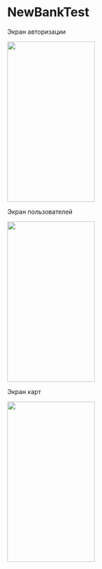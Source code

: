 # NewBankTest
Экран авторизации

<img src="https://s263vla.storage.yandex.net/rdisk/07386a16d225cd6fa41e149cb59f01b1f5278fa63a773fac411a02b22bb4caeb/6286cba2/pFPVrlIcxqVO3HUaz8794vCSikRR878ABvJxaKtarji5Yy6-fGKvrQRpC0n0icXqR_dBSes45nuqMD5OGvvV9w==?uid=1123508052&filename=auth%20screen.png&disposition=inline&hash=&limit=0&content_type=image%2Fpng&owner_uid=1123508052&fsize=88773&hid=93bbac7ecb708d9d8389b48023ff3a5a&media_type=image&tknv=v2&etag=d324b92d486c97d714035e6ff6404a3e&rtoken=txOhxPo4OIXK&force_default=yes&ycrid=na-f4ed1e21893ebe9844131d0ce0fbf309-downloader14e&ts=5df6550b0ac80&s=7518ec65e7d324bd081bcbffa229f4dafb2e728aa17a0fbbd2922d2400921008&pb=U2FsdGVkX19WBgwDnonCj0mtYZ46lOR1egUO-C4dxpEMG5eZwIH9zqzV4uSnC_M-thUFI9zbnf3JfYZx7o3bFi79NzOTkgIV1LuTQVXjDLA" width="200" height="365">

Экран пользователей

<img src="https://s443vla.storage.yandex.net/rdisk/f9305a5408996d0eeb9d81d6d9ae5dd8af8edb557c988c1f431ae36a29bb46b5/6286cdb1/pFPVrlIcxqVO3HUaz8794h_dEx4zxi7lzj-yrIG7F2g_q8yVqedYsbhi-VyC_S83b8u8XdXa8QV9tziEa34Dtw==?uid=1123508052&filename=user%20screen.png&disposition=inline&hash=&limit=0&content_type=image%2Fpng&owner_uid=1123508052&fsize=114390&hid=edaa730aa781a8b5deddd67e2b21ce2c&media_type=image&tknv=v2&etag=a531c27915ee2f52373ce2efda06d6bc&rtoken=JbYQTjJvqP62&force_default=yes&ycrid=na-264aba689cea44794cade50c864b7ec7-downloader24f&ts=5df65701a0e40&s=f8837f8ad236ba936c24bede451486a00695cb0519e469d3c17b66afbfbcf044&pb=U2FsdGVkX1-HMjlut6NjPiP0QZB1qJDf_9_EYCyjDo335niosmpmG_kvEYKyTtnUU_B81JMJuYO7s8IXtxHeFoGmy9NSgz-qdEhsQVnOdBI" width="200" height="365">

Экран карт

<img src="https://s849sas.storage.yandex.net/rdisk/7b6d5678a637ecd470d8412ec376aaa3adacba0622042c18e99d27707e12cd75/6286cde2/pFPVrlIcxqVO3HUaz8794o-EtsioLzAfSfCnnWG9ue3Eb0iwFoX7N9_HA98zUh8NCQ0N-OVH3rDCYaRInFOtRw==?uid=1123508052&filename=card%20screen.png&disposition=inline&hash=&limit=0&content_type=image%2Fpng&owner_uid=1123508052&fsize=93609&hid=b2cb364feec08990e98dd6aa1c3bdcb0&media_type=image&tknv=v2&etag=89709a286c4f468e35b995fa408b0a99&rtoken=EbMtoe0WycmE&force_default=yes&ycrid=na-a06579d0fd02270d7feae1ef943975a7-downloader24f&ts=5df657305bc80&s=8d31847c61dc149ec93060869d0501a0481d45586e33924dd0999dd0b47b5dc7&pb=U2FsdGVkX1-W_EJDaeImAtGzUC5tLLOxTDnvKOmV6ZmuFcw74m4NdkR_ccmnqoBIrBLDPery3qkzKHvwrAKQZ_VVL7roDw9pncSidLgy8Ac" width="200" height="365">

